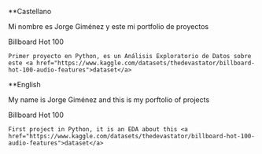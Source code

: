 **Castellano

Mi nombre es Jorge Giménez y este mi portfolio de proyectos

Billboard Hot 100

    Primer proyecto en Python, es un Análisis Exploratorio de Datos sobre este <a href="https://www.kaggle.com/datasets/thedevastator/billboard-hot-100-audio-features">dataset</a>

**English

My name is Jorge Giménez and this is my porftolio of projects

Billboard Hot 100

    First project in Python, it is an EDA about this <a href="https://www.kaggle.com/datasets/thedevastator/billboard-hot-100-audio-features">dataset</a>
            

